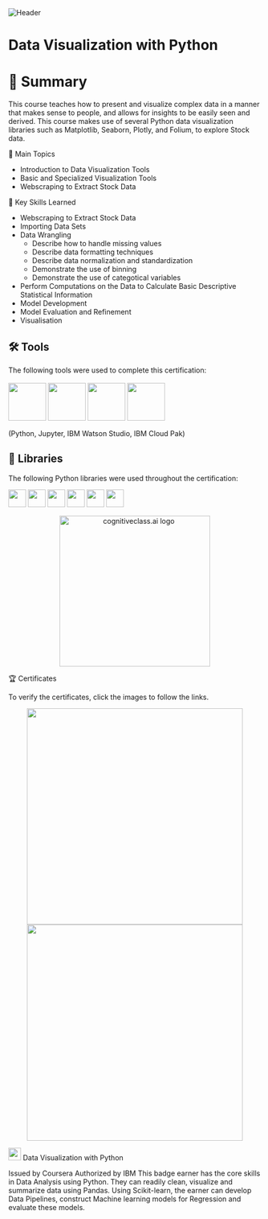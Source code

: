 <img src="C:\Users\Xiao Wang\Desktop\Python\Extracting-and-Visualizing-Stock-Data\img\IBM.png" alt="Header"/> 

# Data Visualization with Python

# 📄 Summary
This course teaches how to present and visualize complex data in a manner that makes sense to people, and allows for insights to be easily seen and derived. This course makes use of several Python data visualization libraries such as Matplotlib, Seaborn, Plotly, and Folium, to explore Stock data. 

📑 Main Topics

- Introduction to Data Visualization Tools
- Basic and Specialized Visualization Tools
- Webscraping to Extract Stock Data


🔑 Key Skills Learned
- Webscraping to Extract Stock Data
- Importing Data Sets
- Data Wrangling
  - Describe how to handle missing values
  - Describe data formatting techniques
  - Describe data normalization and standardization
  - Demonstrate the use of binning
  - Demonstrate the use of categotical variables
- Perform Computations on the Data to Calculate Basic Descriptive Statistical Information
- Model Development
- Model Evaluation and Refinement
- Visualisation

## 🛠️ Tools
The following tools were used to complete this certification: <br> <br>
  <img src="C:\Users\Xiao Wang\Desktop\Python\Extracting-and-Visualizing-Stock-Data\img\python.png" height="75">
  <img src="C:\Users\Xiao Wang\Desktop\Python\Extracting-and-Visualizing-Stock-Data\img\j.png" height="75">
  <img src="C:\Users\Xiao Wang\Desktop\Python\Extracting-and-Visualizing-Stock-Data\img\b.png" height="75">
  <img src="C:\Users\Xiao Wang\Desktop\Python\Extracting-and-Visualizing-Stock-Data\img\bb.png" height="75">
</p>
(Python, Jupyter, IBM Watson Studio, IBM Cloud Pak)


## 📖 Libraries
The following Python libraries were used throughout the certification: <br> 
<p align="left">
  <img  src="C:\Users\Xiao Wang\Desktop\Python\Extracting-and-Visualizing-Stock-Data\img\p.png" height="35">
  <img  src="C:\Users\Xiao Wang\Desktop\Python\Extracting-and-Visualizing-Stock-Data\img\n.png" height="35">
  <img  src="C:\Users\Xiao Wang\Desktop\Python\Extracting-and-Visualizing-Stock-Data\img\s.png" height="35">
  <img  src="C:\Users\Xiao Wang\Desktop\Python\Extracting-and-Visualizing-Stock-Data\img\m.png" height="35">
  <img  src="C:\Users\Xiao Wang\Desktop\Python\Extracting-and-Visualizing-Stock-Data\img\s1.png" height="35">
  <img  src="C:\Users\Xiao Wang\Desktop\Python\Extracting-and-Visualizing-Stock-Data\img\l.png" height="35"> <br>
</p>



<p align="middle">
 <img src="https://cf-courses-data.s3.us.cloud-object-storage.appdomain.cloud/IBMDeveloperSkillsNetwork-DA0101EN-SkillsNetwork/labs/Module%203/images/IDSNlogo.png" width="300" alt="cognitiveclass.ai logo" />
</p>  


🏆 Certificates

To verify the certificates, click the images to follow the links.

 <p align="middle">
  <a href="https://coursera.org/share/e50f73e4177f1b9e65d8ac5255c4f2a8"><img src="C:\Users\Xiao Wang\Desktop\Python\Extracting-and-Visualizing-Stock-Data\img\Coursera WMKJNS4CJRAZ_page-0001.jpg" height="430"></a>
  <a href="https://www.credly.com/badges/589bf929-0611-42cf-b9fa-69616dc70c30/linked_in?t=s51894"><img src="C:\Users\Xiao Wang\Desktop\Python\Extracting-and-Visualizing-Stock-Data\img\Screenshot 2024-01-25 153143.png" height="430"></a>
</p>


<img src="https://media.istockphoto.com/id/1331164793/vector/study-championship-logo-template-design.jpg?s=612x612&amp;w=0&amp;k=20&amp;c=7QClXetCt90IySTsOVBWPzEqWL6TWxAwRQnFmhNNsbM=" width = '25' height = '25'/> Data Visualization with Python

Issued by Coursera
Authorized by IBM
This badge earner has the core skills in Data Analysis using Python. They can readily clean, visualize and summarize data using Pandas. Using Scikit-learn, the earner can develop Data Pipelines, construct Machine learning models for Regression and evaluate these models.


